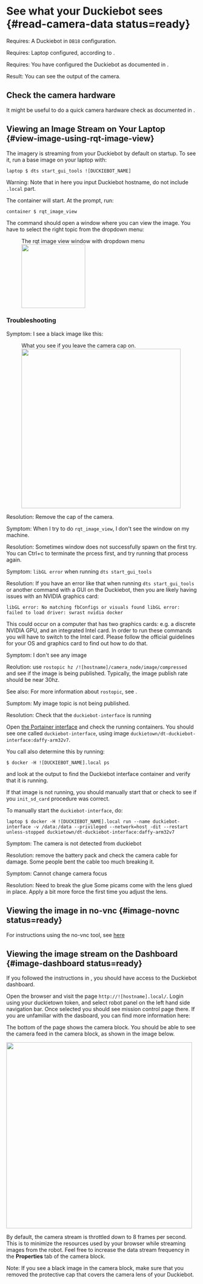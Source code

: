 # See what your Duckiebot sees {#read-camera-data status=ready}

<div class='requirements' markdown='1'>

Requires: A Duckiebot in `DB18` configuration.

Requires: Laptop configured, according to [](#laptop-setup).

Requires: You have configured the Duckiebot as documented in [](#setup-duckiebot).

Result: You can see the output of the camera.

</div>

## Check the camera hardware

It might be useful to do a quick camera hardware check as documented in [](#howto-camera-db18).

## Viewing an Image Stream on Your Laptop {#view-image-using-rqt-image-view}

The imagery is streaming from your Duckiebot by default on startup.
To see it, run a base image on your laptop with:

    laptop $ dts start_gui_tools ![DUCKIEBOT_NAME]

Warning: Note that in here you input Duckiebot hostname, do not include `.local` part. 

The container will start. At the prompt, run:

    container $ rqt_image_view

The command should open a window where you can view the image.
You have to select the right topic from the dropdown menu:

<figure>
    <figcaption>The rqt image view window with dropdown menu</figcaption>
    <img style='width:12em' src="rqt_image_view.png"/>
</figure>

### Troubleshooting

Symptom: I see a black image like this:

<figure id="Cap on photo">
    <figcaption>What you see if you leave the camera cap on.</figcaption>
     <img src="capon.png" style='width: 30em'/>
</figure>

Resolution: Remove the cap of the camera.

Symptom: When I try to do `rqt_image_view`, I don't see the window on my machine.

Resolution: Sometimes window does not successfully spawn on the first try. You can Ctrl+c to terminate the prcess first, and try running that process again.

Symptom: `libGL error` when running `dts start_gui_tools`

Resolution: If you have an error like that when running `dts start_gui_tools` or another command with a GUI on the Duckiebot, then you are likely having issues with an NVIDIA graphics card:

`libGL error: No matching fbConfigs or visuals found libGL error: failed to load driver: swrast nvidia docker`

This could occur on a computer that has two graphics cards: e.g. a discrete NVIDIA GPU, and an integrated Intel card. In order to run these commands you will have to switch to the Intel card. Please follow the official guidelines for your OS and graphics card to find out how to do that.

Symptom: I don't see any image

Reolution: use `rostopic hz /![hostname]/camera_node/image/compressed` and see if the image is being published. Typically, the image publish rate should be near 30hz.

See also: For more information about `rostopic`, see [](#using-no-vnc).

Sumptom: My image topic is not being published.

Resolution: Check that the `duckiebot-interface` is running

Open [the Portainer interface](#docker-setup-portainer-interface) and check the running containers. You should see one called `duckiebot-interface`, using image `duckietown/dt-duckiebot-interface:daffy-arm32v7`.

You call also determine this by running:

    $ docker -H ![DUCKIEBOT_NAME].local ps

and look at the output to find the Duckiebot interface container and verify that it is running.

If that image is not running, you should manually start that or check to see if you `init_sd_card` procedure was correct.

To manually start the `duckiebot-interface`, do:

    laptop $ docker -H ![DUCKIEBOT_NAME].local run --name duckiebot-interface -v /data:/data --privileged --network=host -dit --restart unless-stopped duckietown/dt-duckiebot-interface:daffy-arm32v7

Symptom: The camera is not detected from duckiebot

Resolution: remove the battery pack and check the camera cable for damage. Some people bent the cable too much breaking it.

Symptom: Cannot change camera focus

Resolution: Need to break the glue
Some picams come with the lens glued in place. Apply a bit more force the first time you adjust the lens.


## Viewing the image in no-vnc {#image-novnc status=ready}

For instructions using the no-vnc tool, see [here](#using-no-vnc)

## Viewing the image stream on the Dashboard {#image-dashboard status=ready}

If you followed the instructions in [](#duckiebot-dashboard-setup), you
should have access to the Duckiebot dashboard.

Open the browser and visit the page `http://![hostname].local/`. Login using your duckietown token, and select robot panel on the left hand side navigation bar. Once selected you should see mission control page there. If you are unfamiliar with the dasboard, you can find more information here: [](#dashboard-overview)

The bottom of the page shows the camera block.
You should be able to see the camera feed in the camera block,
as shown in the image below.

<div figure-id="fig:dashboard_mission_control_camera_feed" figure-caption="">
  <img src="dashboard_mission_control_camera_feed.png" style='width: 35em'/>
</div>

By default, the camera stream is throttled down to 8 frames per second.
This is to minimize the resources used by your browser while streaming
images from the robot.
Feel free to increase the data stream frequency in the **Properties** tab
of the camera block.

Note: If you see a black image in the camera block, make sure that you
removed the protective cap that covers the camera lens of your Duckiebot.


